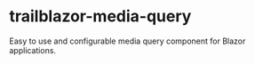 # trailblazor-media-query
Easy to use and configurable media query component for Blazor applications.
